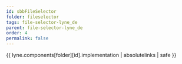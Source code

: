 ```yaml
---
id: sbbFileSelector
folder: fileselector
tags: file-selector-lyne_de
parent: file-selector-lyne_de
order: 4
permalink: false  
---
```

{{ lyne.components[folder][id].implementation | absolutelinks | safe }}


